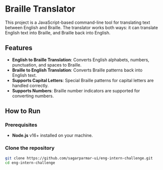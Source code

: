 # Braille Translator

This project is a JavaScript-based command-line tool for translating text between English and Braille. The translator works both ways: it can translate English text into Braille, and Braille back into English.

## Features

- **English to Braille Translation**: Converts English alphabets, numbers, punctuation, and spaces to Braille.
- **Braille to English Translation**: Converts Braille patterns back into English text.
- **Supports Capital Letters**: Special Braille patterns for capital letters are handled correctly.
- **Supports Numbers**: Braille number indicators are supported for converting numbers.

## How to Run

### Prerequisites

- **Node.js** v16+ installed on your machine.

### Clone the repository

```bash
git clone https://github.com/sagarparmar-ui/eng-intern-challenge.git
cd eng-intern-challenge
